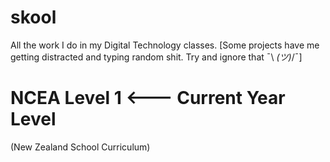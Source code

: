 # skool
All the work I do in my Digital Technology classes.
[Some projects have me getting distracted and typing random shit. Try and ignore that ¯\ _(ツ)_/¯]

# NCEA Level 1 <--- Current Year Level

(New Zealand School Curriculum) 
